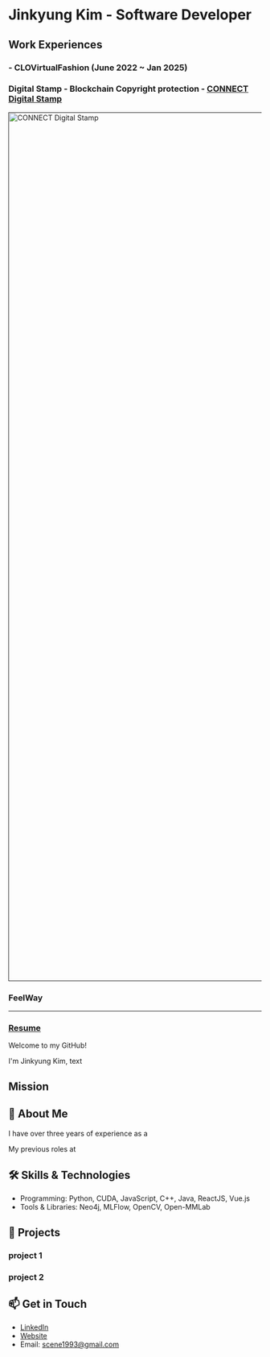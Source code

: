 # Jinkyung Kim - Software Developer

## Work Experiences
### - CLOVirtualFashion (June 2022 ~ Jan 2025)
### Digital Stamp - Blockchain Copyright protection - [CONNECT Digital Stamp](https://connect.clo-set.com/nft)  
<a href="">
    <img width="1726" alt="CONNECT Digital Stamp" src="https://github.com/user-attachments/assets/59a76a65-a8ad-41f1-ae32-8ef1c156e72e" />
</a>  

### FeelWay
<a href="">
    
</a>

---

### [Resume](Link)

Welcome to my GitHub!  

I'm Jinkyung Kim, text


## Mission


## 🚀 About Me
I have over three years of experience as a 

My previous roles at 

## 🛠️ Skills & Technologies
- Programming: Python, CUDA, JavaScript, C++, Java, ReactJS, Vue.js
- Tools & Libraries: Neo4j, MLFlow, OpenCV, Open-MMLab  

## 🌟 Projects
### project 1


### project 2

## 📫 Get in Touch

- [LinkedIn](https://www.linkedin.com/in/seyeong-han/)
- [Website](link)
- Email: scene1993@gmail.com
